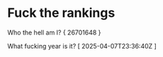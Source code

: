 # Fuck the rankings

Who the hell am I?
{ 26701648 }

What fucking year is it?
[ 2025-04-07T23:36:40Z ]
